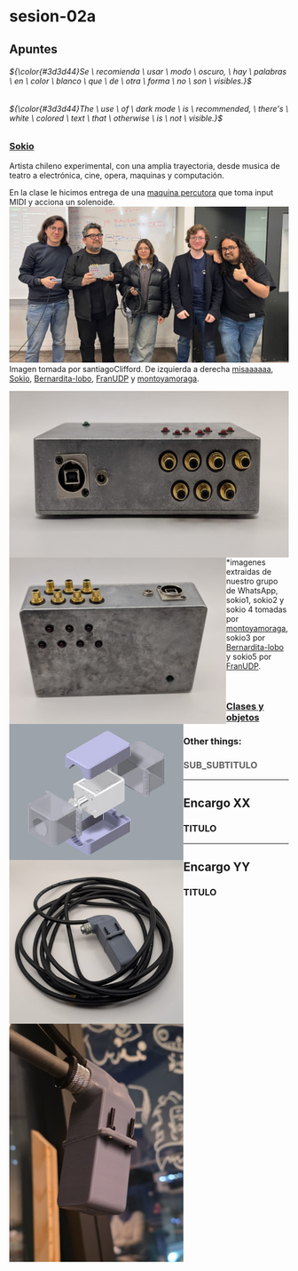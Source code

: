 # sesion-02a

## Apuntes
###### ${\color{#3d3d44}Se \ recomienda \ usar \ modo \ oscuro, \ hay \ palabras \ en \ color \ blanco \ que \ de \ otra \ forma \ no \ son \ visibles.}$ <br/>
###### ${\color{#3d3d44}The \ use \ of \ dark mode \ is \ recommended, \ there's \ white \ colored \ text \ that \ otherwise \ is \ not \ visible.}$ <br/>

### [Sokio](https://pueblonuevo.cl/bios/sokio/)
Artista chileno experimental, con una amplia trayectoria, desde musica de teatro a electrónica, cine, opera, maquinas y computación. 

En la clase le hicimos entrega de una [maquina percutora](https://www.instagram.com/piruetas.xyz/p/DNPBPs8v-Ra/) que toma input MIDI y acciona un solenoide. 
<img src="./imagenes/entregaSokio.jpg" alt="Entrega de la maquina percutora a Sokio"> Imagen tomada por santiagoClifford. De izquierda a derecha [misaaaaaa](https://github.com/misaaaaaa), [Sokio](https://www.instagram.com/sokio/), [Bernardita-lobo](https://github.com/Bernardita-lobo), [FranUDP](https://github.com/FranUDP) y [montoyamoraga](https://github.com/montoyamoraga). <br/>

<img align="left" src="./imagenes/sokio1.jpg" alt="Maquina percutora" height=300> 

<img align="left" src="./imagenes/sokio2.jpg" alt="Maquina percutora" height=300>

<img align="left" src="./imagenes/sokio3.jpg" alt="CAD solenoide" width=314>

<img align="left" src="./imagenes/sokio4.jpg" alt="Solenoide" width=314>

<img align="left" src="./imagenes/sokio5.jpg" alt="Solenoide" width=314> *imagenes extraidas de nuestro grupo de WhatsApp, sokio1, sokio2 y sokio 4 tomadas por [montoyamoraga](https://github.com/montoyamoraga), sokio3 por [Bernardita-lobo](https://github.com/Bernardita-lobo) y sokio5 por [FranUDP](https://github.com/FranUDP). 

<br>

### [Clases y objetos]()



### Other things: <!-- Things to organize + random stuff -->
> ### SUB_SUBTITULO

-----------------------------------------------------------------------------------------------------------
## Encargo XX <!-- TEXT -->
### TITULO


-----------------------------------------------------------------------------------------------------------
## Encargo YY <!-- TEXT -->
### TITULO
